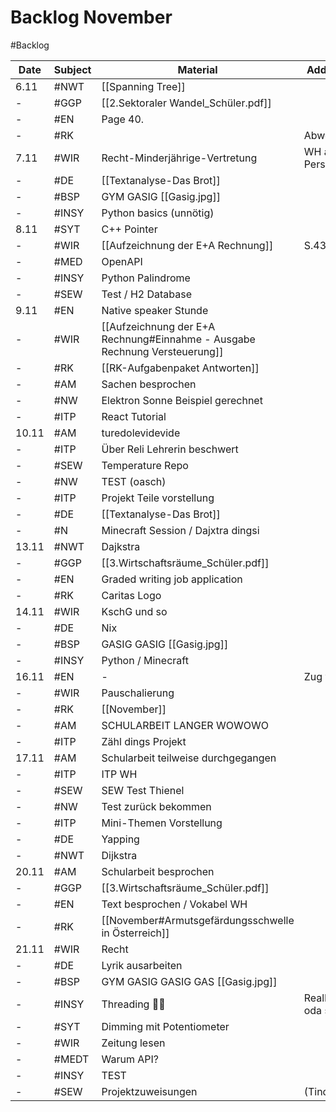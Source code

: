 # Backlog November
#Backlog 

| Date  | Subject | Material                                                                   | Additional info       |
| ----- | ------- | -------------------------------------------------------------------------- | --------------------- |
| 6.11  | #NWT    | [[Spanning Tree]]                                                          |                       |
| -     | #GGP    | [[2.Sektoraler Wandel_Schüler.pdf]]                                        |                       |
| -     | #EN     | Page 40.                                                                   |                       |
| -     | #RK     |                                                                            | Abwesend              |
| 7.11  | #WIR    | Recht-Minderjährige-Vertretung                                             | WH ab Personenrecht   |
| -     | #DE     | [[Textanalyse-Das Brot]]                                                   |                       |
| -     | #BSP    | GYM GASIG [[Gasig.jpg]]                                                    |                       |
| -     | #INSY   | Python basics (unnötig)                                                    |                       |
| 8.11  | #SYT    | C++ Pointer                                                                |                       |
| -     | #WIR    | [[Aufzeichnung der E+A Rechnung]]                                          | S.43                  |
| -     | #MED    | OpenAPI                                                                    |                       |
| -     | #INSY   | Python Palindrome                                                          |                       |
| -     | #SEW    | Test / H2 Database                                                         |                       |
| 9.11  | #EN     | Native speaker Stunde                                                      |                       |
| -     | #WIR    | [[Aufzeichnung der E+A Rechnung#Einnahme - Ausgabe Rechnung Versteuerung]] |                       |
| -     | #RK     | [[RK-Aufgabenpaket Antworten]]                                             |                       |
| -     | #AM     | Sachen besprochen                                                          |                       |
| -     | #NW     | Elektron Sonne Beispiel gerechnet                                          |                       |
| -     | #ITP    | React Tutorial                                                             |                       |
| 10.11 | #AM     | turedolevidevide                                                           |                       |
| -     | #ITP    | Über Reli Lehrerin beschwert                                               |                       |
| -     | #SEW    | Temperature Repo                                                           |                       |
| -     | #NW     | TEST (oasch)                                                               |                       |
| -     | #ITP    | Projekt Teile vorstellung                                                  |                       |
| -     | #DE     | [[Textanalyse-Das Brot]]                                                   |                       |
| -     | #N      | Minecraft Session / Dajxtra dingsi                                         |                       |
| 13.11 | #NWT    | Dajkstra                                                                   |                       |
| -     | #GGP    | [[3.Wirtschaftsräume_Schüler.pdf]]                                         |                       |
| -     | #EN     | Graded writing job application                                             |                       |
| -     | #RK     | Caritas Logo                                                               |                       |
| 14.11 | #WIR    | KschG und so                                                               |                       |
| -     | #DE     | Nix                                                                        |                       |
| -     | #BSP    | GASIG GASIG [[Gasig.jpg]]                                                  |                       |
| -     | #INSY   | Python / Minecraft                                                         |                       |
| 16.11 | #EN     | -                                                                          | Zug verpasst          |
| -     | #WIR    | Pauschalierung                                                             |                       |
| -     | #RK     | [[November]]                                                               |                       |
| -     | #AM     | SCHULARBEIT LANGER WOWOWO                                                  |                       |
| -     | #ITP    | Zähl dings Projekt                                                         |                       |
| 17.11 | #AM     | Schularbeit teilweise durchgegangen                                        |                       |
| -     | #ITP    | ITP WH                                                                     |                       |
| -     | #SEW    | SEW Test Thienel                                                           |                       |
| -     | #NW     | Test zurück bekommen                                                       |                       |
| -     | #ITP    | Mini-Themen Vorstellung                                                    |                       |
| -     | #DE     | Yapping                                                                    |                       |
| -     | #NWT    | Dijkstra                                                                   |                       |
| 20.11 | #AM     | Schularbeit besprochen                                                     |                       |
| -     | #GGP    | [[3.Wirtschaftsräume_Schüler.pdf]]                                         |                       |
| -     | #EN     | Text besprochen / Vokabel WH                                               |                       |
| -     | #RK     | [[November#Armutsgefärdungsschwelle in Österreich]]                        |                       |
| 21.11 | #WIR    | Recht                                                                      |                       |
| -     | #DE     | Lyrik ausarbeiten                                                          |                       |
| -     | #BSP    | GYM GASIG GASIG GAS [[Gasig.jpg]]                                          |                       |
| -     | #INSY   | Threading 🤡🤡                                                             | RealPython.com oda so |
| -     | #SYT    | Dimming mit Potentiometer                                                  |                       |
| -     | #WIR    | Zeitung lesen                                                              |                       |
| -     | #MEDT   | Warum API?                                                                 |                       |
| -     | #INSY   | TEST                                                                       |                       |
| -     | #SEW    | Projektzuweisungen                                                         | (Tindl & Ich)         | 
